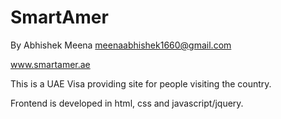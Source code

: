 # SmartAmer
By Abhishek Meena
meenaabhishek1660@gmail.com


www.smartamer.ae


This is a UAE Visa providing site for people visiting the country.

Frontend is developed in html, css and javascript/jquery.
